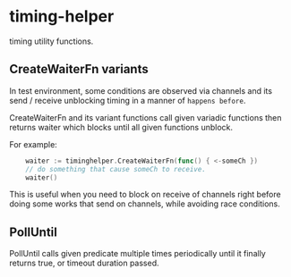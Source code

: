 # timing-helper

timing utility functions.

## CreateWaiterFn variants

In test environment, some conditions are observed via channels and its send / receive unblocking timing in a manner of `happens before`.

CreateWaiterFn and its variant functions call given variadic functions then returns waiter which blocks until all given functions unblock.

For example:

```go
    waiter := timinghelper.CreateWaiterFn(func() { <-someCh })
    // do something that cause someCh to receive.
    waiter()
```

This is useful when you need to block on receive of channels right before doing some works that send on channels, while avoiding race conditions.

## PollUntil

PollUntil calls given predicate multiple times periodically until it finally returns true, or timeout duration passed.